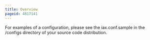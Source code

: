 ```yaml
---
title: Overview
pageid: 4817141
---
```


For examples of a configuration, please see the iax.conf.sample in the /configs directory of your source code distribution.

